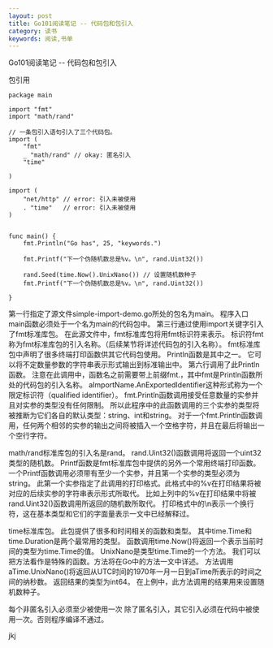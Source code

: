 ```yaml
---
layout: post
title: Go101阅读笔记 -- 代码包和包引入
category: 读书
keywords: 阅读,书单
---
```


Go101阅读笔记 -- 代码包和包引入

包引用
```
package main

import "fmt"
import "math/rand"

// 一条包引入语句引入了三个代码包。
import (
	"fmt"
	_ "math/rand" // okay: 匿名引入
	"time"
    
)

import (
	"net/http" // error: 引入未被使用
	. "time"   // error: 引入未被使用
)


func main() {
	fmt.Println("Go has", 25, "keywords.")

    fmt.Printf("下一个伪随机数总是%v。\n", rand.Uint32())

    rand.Seed(time.Now().UnixNano()) // 设置随机数种子
	fmt.Printf("下一个伪随机数总是%v。\n", rand.Uint32())

}
```
第一行指定了源文件simple-import-demo.go所处的包名为main。 程序入口main函数必须处于一个名为main的代码包中。
第三行通过使用import关键字引入了fmt标准库包。 在此源文件中，fmt标准库包将用fmt标识符来表示。 标识符fmt称为fmt标准库包的引入名称。（后续某节将详述代码包的引入名称）。
fmt标准库包中声明了很多终端打印函数供其它代码包使用。 Println函数是其中之一。 它可以将不定数量参数的字符串表示形式输出到标准输出中。 第六行调用了此Println函数。 注意在此调用中，函数名之前需要带上前缀fmt.，其中fmt是Println函数所处的代码包的引入名称。 aImportName.AnExportedIdentifier这种形式称为一个限定标识符（qualified identifier）。
fmt.Println函数调用接受任意数量的实参并且对实参的类型没有任何限制。 所以此程序中的此函数调用的三个实参的类型将被推断为它们各自的默认类型：string、int和string。
对于一个fmt.Println函数调用，任何两个相邻的实参的输出之间将被插入一个空格字符，并且在最后将输出一个空行字符。

math/rand标准库包的引入名是rand。 rand.Uint32()函数调用将返回一个uint32类型的随机数。
Printf函数是fmt标准库包中提供的另外一个常用终端打印函数。 一个Printf函数调用必须带有至少一个实参，并且第一个实参的类型必须为string。 此第一个实参指定了此调用的打印格式。此格式中的%v在打印结果将被对应的后续实参的字符串表示形式所取代。 比如上列中的%v在打印结果中将被rand.Uint32()函数调用所返回的随机数所取代。 打印格式中的\n表示一个换行符，这在基本类型和它们的字面量表示一文中已经解释过。

time标准库包。 此包提供了很多和时间相关的函数和类型。 其中time.Time和time.Duration是两个最常用的类型。
函数调用time.Now()将返回一个表示当前时间的类型为time.Time的值。
UnixNano是类型time.Time的一个方法。 我们可以把方法看作是特殊的函数。方法将在Go中的方法一文中详述。 方法调用aTime.UnixNano()将返回从UTC时间的1970年一月一日到aTime所表示的时间之间的纳秒数。 返回结果的类型为int64。 在上例中，此方法调用的结果用来设置随机数种子。


每个非匿名引入必须至少被使用一次
除了匿名引入，其它引入必须在代码中被使用一次。否则程序编译不通过。


jkj

